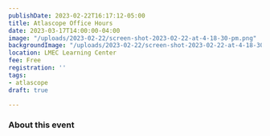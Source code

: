 ```yaml
---
publishDate: 2023-02-22T16:17:12-05:00
title: Atlascope Office Hours
date: 2023-03-17T14:00:00-04:00
image: "/uploads/2023-02-22/screen-shot-2023-02-22-at-4-18-30-pm.png"
backgroundImage: "/uploads/2023-02-22/screen-shot-2023-02-22-at-4-18-30-pm.png"
location: LMEC Learning Center
fee: Free
registration: ''
tags:
- atlascope
draft: true

---
```

### About this event
